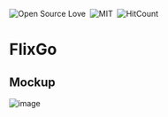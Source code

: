 ![Open Source Love](https://badges.frapsoft.com/os/v1/open-source.svg?v=102)&nbsp;
![MIT](https://badges.frapsoft.com/os/mit/mit.svg?v=103)&nbsp;
![HitCount](http://hits.dwyl.com/muhammadzhuhry/belajar-golang-dasar.svg)&nbsp;

# FlixGo 

Mockup
----------
![image](https://drive.google.com/uc?export=view&id=17EONq8-TPRnPKht2HOqw1H2XApCH9P8g)
